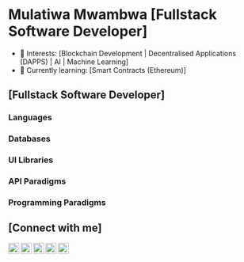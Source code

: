 # Mulatiwa Mwambwa [Fullstack Software Developer]

- 👀 Interests: [Blockchain Development | Decentralised Applications (DAPPS) | AI | Machine Learning]
- 🌱 Currently learning: [Smart Contracts (Ethereum)]

## [Fullstack Software Developer]

### Languages
### Databases
### UI Libraries
### API  Paradigms
### Programming Paradigms

## [Connect with me]
[<img align="left" alt="mulatiwa | LinkedIn" width="22px" src="https://cdn.jsdelivr.net/npm/simple-icons@v3/icons/linkedin.svg" />][linkedin] 
[<img align="left" alt="mulatiwa | Upwork" width="22px" src="https://cdn.jsdelivr.net/npm/simple-icons@v3/icons/upwork.svg" />][upwork]

[<img align="left" alt="mulatiwa | Twitter" width="22px" src="https://cdn.jsdelivr.net/npm/simple-icons@v3/icons/twitter.svg" />][twitter]
[<img align="left" alt="mulatiwa | Instagram" width="22px" src="https://cdn.jsdelivr.net/npm/simple-icons@v3/icons/instagram.svg" />][instagram]
[<img align="left" alt="mulatiwa | Facebook" width="22px" src="https://cdn.jsdelivr.net/npm/simple-icons@v3/icons/facebook.svg" />][facebook]

<br />

[linkedin]: https://www.linkedin.com/in/mulatiwa-mwambwa-179010138
[upwork]: https://www.linkedin.com/in/mulatiwa-mwambwa-179010138

[twitter]: https://twitter.com/mulatiwa
[instagram]: https://www.instagram.com/_mulatiwa_
[facebook]: https://www.facebook.com/mulatiwapolymath?mibextid=ZbWKwL


<!---
mulatiwa/mulatiwa is a ✨ special ✨ repository because its `README.md` (this file) appears on your GitHub profile.
You can click the Preview link to take a look at your changes.
--->
